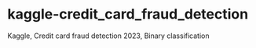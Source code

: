 # kaggle-credit_card_fraud_detection
Kaggle, Credit card fraud detection 2023, Binary classification
